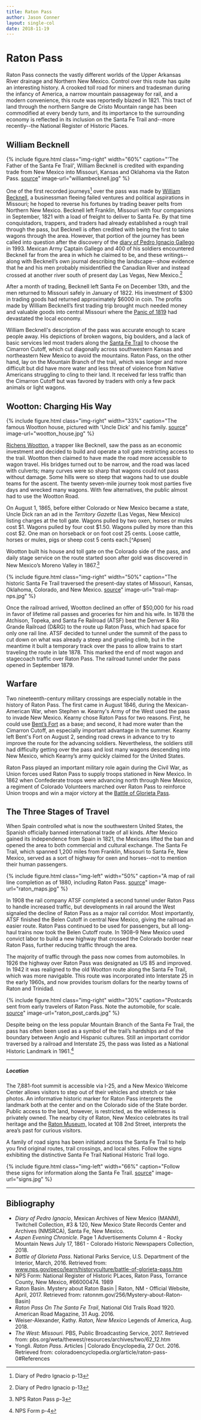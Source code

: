 ```yaml
---
title: Raton Pass
author: Jason Conner
layout: single-col
date: 2018-11-19
---
```


# Raton Pass

Raton Pass connects the vastly different worlds of the Upper Arkansas River drainage and Northern New Mexico. Control over this route has quite an interesting history. A crooked toll road for miners and tradesman during the infancy of America, a narrow mountain passageway for rail, and a modern convenience, this route was reportedly blazed in 1821. This tract of land through the northern Sangre de Cristo Mountain range has been commodified at every bendy turn, and its importance to the surrounding economy is reflected in its inclusion on the Santa Fe Trail and--more recently--the National Register of Historic Places.

## William Becknell

{% include figure.html
  class="img-right"
  width="60%"
  caption="'The Father of the Santa Fe Trail', William Becknell is credited with expanding trade from New Mexico into Missouri, Kansas and Oklahoma via the Raton Pass. [source](https://en.wikipedia.org/wiki/William_Becknell)"
  image-url="williambecknell.jpg"
%}

One of the first recorded journeys[^Ignacio-Journal] over the pass was made by [William Becknell](https://en.wikipedia.org/wiki/William_Becknell), a businessman fleeing failed ventures and political aspirations in Missouri; he hoped to reverse his fortunes by trading beaver pelts from Northern New Mexico. Becknell left Franklin, Missouri with four companions in September, 1821 with a load of freight to deliver to Santa Fe. By that time conquistadors, trappers, and traders had already established a rough trail through the pass, but Becknell is often credited with being the first to take wagons through the area. However, that portion of the journey has been called into question after the discovery of the [diary of Pedro Ignacio Gallego](https://www.santafetrailresearch.com/research/pedro-ignacio-gallego-1.html) in 1993. Mexican Army Captain Gallego and 400 of his soldiers encountered Becknell far from the area in which he claimed to be, and these writings--along with Becknell’s own journal describing the landscape--show evidence that he and his men probably misidentified the Canadian River and instead crossed at another river south of present day Las Vegas, New Mexico.[^Ignacio-Journal]

After a month of trading, Becknell left Santa Fe on December 13th, and the men returned to Missouri safely in January of 1822. His investment of $300 in trading goods had returned approximately $6000 in coin. The profits made by William Becknell’s first trading trip brought much needed money and valuable goods into central Missouri where the [Panic of 1819](https://en.wikipedia.org/wiki/Panic_of_1819) had devastated the local economy. 

William Becknell's description of the pass was accurate enough to scare people away. His depictions of broken wagons, big boulders, and a lack of basic services led most traders along the [Santa Fe Trail](https://www.nps.gov/nr/travel/american_latino_heritage/Raton_Pass.html) to choose the Cimarron Cutoff, which cut diagonally across southwestern Kansas and northeastern New Mexico to avoid the mountains. Raton Pass, on the other hand, lay on the Mountain Branch of the trail, which was longer and more difficult but did have more water and less threat of violence from Native Americans struggling to cling to their land. It received far less traffic than the Cimarron Cutoff but was favored by traders with only a few pack animals or light wagons.

[^Ignacio-Journal]: Diary of Pedro Ignacio p-13

[^Ignacio-Journal]: Diary of Pedro Ignacio p-14

## Wootton: Charging His Way

{% include figure.html
  class="img-right"
  width="33%"
  caption="The famous Wootton house, pictured with 'Uncle Dick' and his family. [source](https://www.legendsofamerica.com/we-richenswootton/)"
  image-url="wootton_house.jpg"
%}


[Richens Wootton](https://en.wikipedia.org/wiki/Richens_Lacey_Wootton), a trapper like Becknell, saw the pass as an economic investment and decided to build and operate a toll gate restricting access to the trail. Wootton then claimed to have made the road more accessible to wagon travel.  His bridges turned out to be narrow, and the road was laced with culverts; many curves were so sharp that wagons could not pass without damage. Some hills were so steep that wagons had to use double teams for the ascent. The twenty seven-mile journey took most parties five days and wrecked many wagons. With few alternatives, the public almost had to use the Wootton Road.  

On August 1, 1865, before either Colorado or New Mexico became a state, Uncle Dick ran an ad in the *Territory Gazette* (Las Vegas, New Mexico) listing charges at the toll gate. Wagons pulled by two oxen, horses or mules cost $1. Wagons pulled by four cost $1.50. Wagons pulled by more than this cost $2. One man on horseback or on foot cost 25 cents. Loose cattle, horses or mules, pigs or sheep cost 5 cents each.[^Apsen]

Wootton built his house and toll gate on the Colorado side of the pass, and daily stage service on the route started soon after gold was discovered in New Mexico’s Moreno Valley in 1867.[^Wootton]

{% include figure.html
  class="img-right"
  width="50%"
  caption="The historic Santa Fe Trail traversed the present-day states of Missouri, Kansas, Oklahoma, Colorado, and New Mexico. [source](https://www.nps.gov/safe/planyourvisit/directions.htm)"
  image-url="trail-map-nps.jpg"
%}

Once the railroad arrived, Wootton declined an offer of $50,000 for his road in favor of lifetime rail passes and groceries for him and his wife. In 1878 the Atchison, Topeka, and Santa Fe Railroad (ATSF) beat the Denver & Rio Grande Railroad (D&RG) to the route up Raton Pass, which had space for only one rail line. ATSF decided to tunnel under the summit of the pass to cut down on what was already a steep and grueling climb, but in the meantime it built a temporary track over the pass to allow trains to start traveling the route in late 1878. This marked the end of most wagon and stagecoach traffic over Raton Pass. The railroad tunnel under the pass opened in September 1879.

[^Aspen]: Aspen Evening Chronicle p-1

[^Wootton]: NPS Raton Pass p-3

## Warfare

Two nineteenth-century military crossings are especially notable in the history of Raton Pass. The first came in August 1846, during the Mexican-American War, when Stephen w. Kearny's Army of the West used the pass to invade New Mexico. Kearny chose Raton Pass for two reasons. First, he could use [Bent’s Fort](https://www.nps.gov/beol/index.htm) as a base; and second, it had more water than the Cimarron Cutoff, an especially important advantage in the summer. Kearny left Bent's Fort on August 2, sending road crews in advance to try to improve the route for the advancing soldiers. Nevertheless, the soldiers still had difficulty getting over the pass and lost many wagons descending into New Mexico, which Kearny’s army quickly claimed for the United States.

Raton Pass played an important military role again during the Civil War, as Union forces used Raton Pass to supply troops stationed in New Mexico. In 1862 when Confederate troops were advancing north through New Mexico, a regiment of Colorado Volunteers marched over Raton Pass to reinforce Union troops and win a major victory at the [Battle of Glorieta Pass](https://www.nps.gov/peco/learn/historyculture/battle-of-glorieta-pass.htm).

## The Three Stages of Travel


When Spain controlled what is now the southwestern United States, the Spanish officially banned international trade of all kinds. After Mexico gained its independence from Spain in 1821, the Mexicans lifted the ban and opened the area to both commercial and cultural exchange. The Santa Fe Trail, which spanned 1,200 miles from Franklin, Missouri to Santa Fe, New Mexico, served as a sort of highway for oxen and horses--not to mention their human passengers.

{% include figure.html
  class="img-left"
  width="50%"
  caption="A map of rail line completion as of 1880, including Raton Pass. [source](https://www.nps.gov/safe/learn/historyculture/map-timeline-5.htm)"
  image-url="raton_maps.jpg"
%}

In 1908 the rail company ATSF completed a second tunnel under Raton Pass to handle increased traffic, but developments in rail around the West signaled the decline of Raton Pass as a major rail corridor. Most importantly, ATSF finished the Belen Cutoff in central New Mexico, giving the railroad an easier route. Raton Pass continued to be used for passengers, but all long-haul trains now took the Belen Cutoff route. In 1908–9 New Mexico used convict labor to build a new highway that crossed the Colorado border near Raton Pass, further reducing traffic through the area.

The majority of traffic through the pass now comes from automobiles. In 1926 the highway over Raton Pass was designated as US 85 and improved. In 1942 it was realigned to the old Wootton route along the Santa Fe Trail, which was more navigable. This route was incorporated into Interstate 25 in the early 1960s, and now provides tourism dollars for the nearby towns of Raton and Trinidad.

{% include figure.html
  class="img-right"
  width="30%"
  caption="Postcards sent from early travelers of Raton Pass. Note the automobile, for scale. [source](https://www.pinterest.com/pin/31595634866102853/)"
  image-url="raton_post_cards.jpg"
%}

Despite being on the less popular Mountain Branch of the Santa Fe Trail, the pass has often been used as a symbol of the trail’s hardships and of the boundary between Anglo and Hispanic cultures. Still an important corridor traversed by a railroad and Interstate 25, the pass was listed as a National Historic Landmark in 1961.[^NPS-Form]



[^NPS-Form]: NPS Form p-4

***

##### Location
The 7,881-foot summit is accessible via I-25, and a New Mexico Welcome Center allows visitors to step out of their vehicles and stretch or take photos. An informative historic marker for Raton Pass interprets the landmark both at the center and on the Colorado side of the State border. Public access to the land, however, is restricted, as the wilderness is privately owned. The nearby city of Raton, New Mexico celebrates its trail heritage and the [Raton Museum,](http://www.theratonmuseum.org/) located at 108 2nd Street, interprets the area’s past for curious visitors. 

A family of road signs has been initiated across the Santa Fe Trail to help you find original routes, trail crossings, and local sites. Follow the signs exhibiting the distinctive Santa Fe Trail National Historic Trail logo.

{% include figure.html
  class="img-left"
  width="66%"
  caption="Follow these signs for information along the Santa Fe Trail. [source](https://www.nps.gov/safe/planyourvisit/directions.htm)"
  image-url="signs.jpg"
%}

***

## Bibliography
* *Diary of Pedro Ignacio*, Mexican Archives of New Mexico (MANM), Twitchell Collection, #3 & 120, New Mexico State Records Center and Archives (NMSRCA), Santa Fe, New Mexico. 
* *Aspen Evening Chronicle*. Page 1 Advertisements Column 4 - Rocky Mountain News July 17, 1861 - Colorado Historic Newspapers Collection, 2018.
* *Battle of Glorieta Pass*. National Parks Service, U.S. Department of the Interior, March, 2016. Retrieved from: www.nps.gov/peco/learn/historyculture/battle-of-glorieta-pass.htm
* NPS Form: National Register of Historic PLaces, Raton Pass, Torrance County, New Mexico, #66000474. 1989
* Raton Basin. Mystery about Raton Basin | Raton, NM - Official Website, April, 2017. Retrieved from: ratonnm.gov/256/Mystery-about-Raton-Basin) 
* *Raton Pass On The Santa Fe Trail*, National Old Trails Road 1920. American Road Magazine, 31 Aug. 2016.
* Weiser-Alexander, Kathy. *Raton, New Mexico* Legends of America, Aug. 2018. 
* *The West: Missouri.* PBS, Public Broadcasting Service, 2017. Retrieved from: pbs.org/weta/thewest/resources/archives/two/62_12.htm
* Yongli. *Raton Pass*. Articles | Colorado Encyclopedia, 27 Oct. 2016. Retrieved from: coloradoencyclopedia.org/article/raton-pass-0#References
